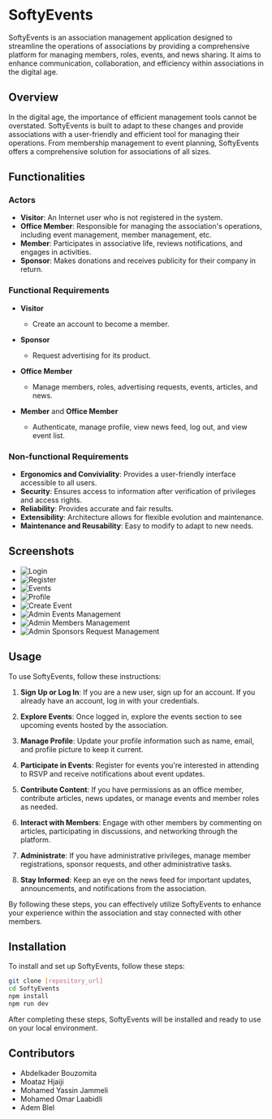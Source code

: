 # SoftyEvents

SoftyEvents is an association management application designed to streamline the operations of associations by providing a comprehensive platform for managing members, roles, events, and news sharing. It aims to enhance communication, collaboration, and efficiency within associations in the digital age.

## Overview

In the digital age, the importance of efficient management tools cannot be overstated. SoftyEvents is built to adapt to these changes and provide associations with a user-friendly and efficient tool for managing their operations. From membership management to event planning, SoftyEvents offers a comprehensive solution for associations of all sizes.

## Functionalities

### Actors

- **Visitor**: An Internet user who is not registered in the system.
- **Office Member**: Responsible for managing the association's operations, including event management, member management, etc.
- **Member**: Participates in associative life, reviews notifications, and engages in activities.
- **Sponsor**: Makes donations and receives publicity for their company in return.

### Functional Requirements

- **Visitor**
  - Create an account to become a member.

- **Sponsor**
  - Request advertising for its product.

- **Office Member**
  - Manage members, roles, advertising requests, events, articles, and news.

- **Member** and **Office Member**
  - Authenticate, manage profile, view news feed, log out, and view event list.

### Non-functional Requirements

- **Ergonomics and Conviviality**: Provides a user-friendly interface accessible to all users.
- **Security**: Ensures access to information after verification of privileges and access rights.
- **Reliability**: Provides accurate and fair results.
- **Extensibility**: Architecture allows for flexible evolution and maintenance.
- **Maintenance and Reusability**: Easy to modify to adapt to new needs.

## Screenshots

- ![Login](./public/readme_images/login.png)
- ![Register](./public/readme_images/register.png)
- ![Events](./public/readme_images/events.png)
- ![Profile](./public/readme_images/userProfile.png)
- ![Create Event](./public/readme_images/create_event.png)
- ![Admin Events Management](./public/readme_images/admin_manage_events.png)
- ![Admin Members Management](./public/readme_images/admin_manage_members.png)
- ![Admin Sponsors Request Management](./public/readme_images/admin_manage_sponsors.png)

## Usage

To use SoftyEvents, follow these instructions:

1. **Sign Up or Log In**: If you are a new user, sign up for an account. If you already have an account, log in with your credentials.

2. **Explore Events**: Once logged in, explore the events section to see upcoming events hosted by the association.

3. **Manage Profile**: Update your profile information such as name, email, and profile picture to keep it current.

4. **Participate in Events**: Register for events you're interested in attending to RSVP and receive notifications about event updates.

5. **Contribute Content**: If you have permissions as an office member, contribute articles, news updates, or manage events and member roles as needed.

6. **Interact with Members**: Engage with other members by commenting on articles, participating in discussions, and networking through the platform.

7. **Administrate**: If you have administrative privileges, manage member registrations, sponsor requests, and other administrative tasks.

8. **Stay Informed**: Keep an eye on the news feed for important updates, announcements, and notifications from the association.

By following these steps, you can effectively utilize SoftyEvents to enhance your experience within the association and stay connected with other members.

## Installation

To install and set up SoftyEvents, follow these steps:

```bash
git clone [repository_url]
cd SoftyEvents
npm install
npm run dev

```
After completing these steps, SoftyEvents will be installed and ready to use on your local environment.

## Contributors

- Abdelkader Bouzomita
- Moataz Hjaiji
- Mohamed Yassin Jammeli 
- Mohamed Omar Laabidli
- Adem Blel